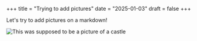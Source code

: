+++
title = "Trying to add pictures"
date = "2025-01-03"
draft = false
+++

Let's try to add pictures on a markdown!

![This was supposed to be a picture of a castle](https://upload.wikimedia.org/wikipedia/commons/thumb/4/40/Panor%C3%A1mica_Oto%C3%B1o_Alc%C3%A1zar_de_Segovia.jpg/1600px-Panor%C3%A1mica_Oto%C3%B1o_Alc%C3%A1zar_de_Segovia.jpg?20190519154610 "A picture!")
